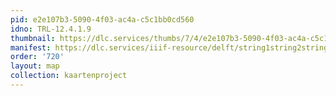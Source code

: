 ```yaml
---
pid: e2e107b3-5090-4f03-ac4a-c5c1bb0cd560
idno: TRL-12.4.1.9
thumbnail: https://dlc.services/thumbs/7/4/e2e107b3-5090-4f03-ac4a-c5c1bb0cd560/full/400,339/0/default.jpg
manifest: https://dlc.services/iiif-resource/delft/string1string2string3/kaartenproject-2007/TRL-12.4.1.9
order: '720'
layout: map
collection: kaartenproject
---
```

